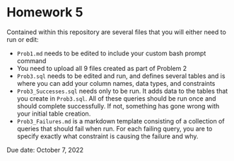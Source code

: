 # Homework 5
Contained within this repository are several files that you will either need to run or edit:
* `Prob1.md` needs to be edited to include your custom bash prompt command
* You need to upload all 9 files created as part of Problem 2
* `Prob3.sql` needs to be edited and run, and defines several tables and is where you can add your column names, data types, and constraints
* `Prob3_Successes.sql` needs only to be run. It adds data to the tables that you create in `Prob3.sql`. All of these queries should be run once and should complete successfully. If not, something has gone wrong with your initial table creation.
* `Prob3_Failures.md` is a markdown template consisting of a collection of queries that should fail when run. For each failing query, you are to specify exactly what constraint is causing the failure and why.


Due date: October 7, 2022
